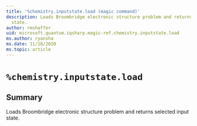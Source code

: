 ```yaml
---
title: '%chemistry.inputstate.load (magic command)'
description: Loads Broombridge electronic structure problem and returns selected input
  state.
author: rmshaffer
uid: microsoft.quantum.iqsharp.magic-ref.chemistry.inputstate.load
ms.author: ryansha
ms.date: 11/18/2020
ms.topic: article
---
```


<!--
    NB: This file has been automatically generated from Microsoft.Quantum.Chemistry.Jupyter.dll,
        please do not manually edit it.

    [DEBUG] JSON source:
        {"Name": "%chemistry.inputstate.load", "Documentation": {"Summary": "Loads Broombridge electronic structure problem and returns selected input state.", "Full": null, "Description": null, "Remarks": null, "Examples": null, "SeeAlso": null}, "AssemblyName": "Microsoft.Quantum.Chemistry.Jupyter"}
-->

# `%chemistry.inputstate.load`

## Summary

Loads Broombridge electronic structure problem and returns selected input state.
